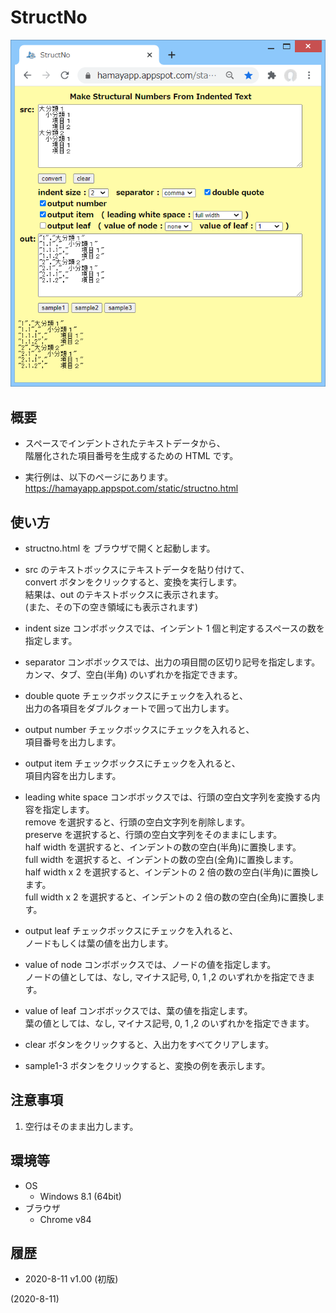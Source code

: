 # StructNo

![image](image.png)

## 概要
- スペースでインデントされたテキストデータから、  
  階層化された項目番号を生成するための HTML です。

- 実行例は、以下のページにあります。  
  https://hamayapp.appspot.com/static/structno.html


## 使い方
- structno.html を ブラウザで開くと起動します。

- src のテキストボックスにテキストデータを貼り付けて、  
  convert ボタンをクリックすると、変換を実行します。  
  結果は、out のテキストボックスに表示されます。  
  (また、その下の空き領域にも表示されます)

- indent size コンボボックスでは、インデント 1 個と判定するスペースの数を指定します。

- separator コンボボックスでは、出力の項目間の区切り記号を指定します。  
  カンマ、タブ、空白(半角) のいずれかを指定できます。

- double quote チェックボックスにチェックを入れると、  
  出力の各項目をダブルクォートで囲って出力します。

- output number チェックボックスにチェックを入れると、  
  項目番号を出力します。

- output item チェックボックスにチェックを入れると、  
  項目内容を出力します。

- leading white space コンボボックスでは、行頭の空白文字列を変換する内容を指定します。  
  remove を選択すると、行頭の空白文字列を削除します。  
  preserve を選択すると、行頭の空白文字列をそのままにします。  
  half width を選択すると、インデントの数の空白(半角)に置換します。  
  full width を選択すると、インデントの数の空白(全角)に置換します。  
  half width x 2 を選択すると、インデントの 2 倍の数の空白(半角)に置換します。  
  full width x 2 を選択すると、インデントの 2 倍の数の空白(全角)に置換します。

- output leaf チェックボックスにチェックを入れると、  
  ノードもしくは葉の値を出力します。

- value of node コンボボックスでは、ノードの値を指定します。  
  ノードの値としては、なし, マイナス記号, 0, 1 ,2 のいずれかを指定できます。

- value of leaf コンボボックスでは、葉の値を指定します。  
  葉の値としては、なし, マイナス記号, 0, 1 ,2 のいずれかを指定できます。

- clear ボタンをクリックすると、入出力をすべてクリアします。

- sample1-3 ボタンをクリックすると、変換の例を表示します。


## 注意事項
1. 空行はそのまま出力します。


## 環境等
- OS
  - Windows 8.1 (64bit)
- ブラウザ
  - Chrome v84

## 履歴
- 2020-8-11  v1.00 (初版)


(2020-8-11)
